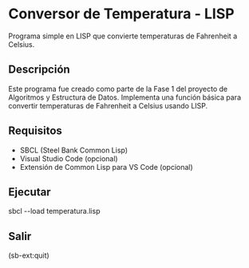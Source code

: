 # Conversor de Temperatura - LISP
Programa simple en LISP que convierte temperaturas de Fahrenheit a Celsius.

## Descripción
Este programa fue creado como parte de la Fase 1 del proyecto de Algoritmos y Estructura de Datos. Implementa una función básica para convertir temperaturas de Fahrenheit a Celsius usando LISP.

## Requisitos
- SBCL (Steel Bank Common Lisp)
- Visual Studio Code (opcional)
- Extensión de Common Lisp para VS Code (opcional)

## Ejecutar
sbcl --load temperatura.lisp

## Salir
(sb-ext:quit)
